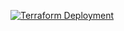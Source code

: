 [![Terraform Deployment](https://github.com/kee-en/azurefreetierdevenv/actions/workflows/terraform.yml/badge.svg?branch=main)](https://github.com/kee-en/azurefreetierdevenv/actions/workflows/terraform.yml)
